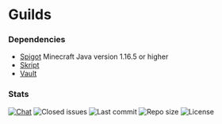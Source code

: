 # Guilds

### Dependencies

- [Spigot](https://hub.spigotmc.org/stash/projects/SPIGOT) Minecraft Java version 1.16.5 or higher
- [Skript](https://github.com/SkriptLang/Skript)
- [Vault](https://www.spigotmc.org/resources/vault.34315)


### Stats

[![Chat](https://img.shields.io/discord/183549486675525634.svg?style=for-the-badge&color=success)](https://discord.gg/D4bqSty)
![Closed issues](https://img.shields.io/github/issues-closed-raw/Abwasserrohr/SKYBLOCK.SK.svg?style=for-the-badge&color=success)
![Last commit](https://img.shields.io/github/last-commit/Abwasserrohr/SKYBLOCK.SK.svg?style=for-the-badge&color=success)
![Repo size](https://img.shields.io/github/repo-size/Abwasserrohr/SKYBLOCK.SK.svg?style=for-the-badge&color=success)
![License](https://img.shields.io/github/license/Abwasserrohr/SKYBLOCK.SK.svg?style=for-the-badge&color=success)
